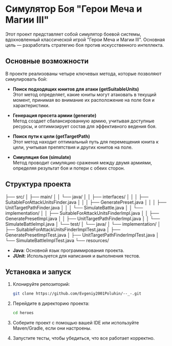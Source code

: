 # Симулятор Боя "Герои Меча и Магии III"

Этот проект представляет собой симулятор боевой системы, вдохновленный классической игрой "Герои Меча и Магии III". Основная цель — разработать стратегию боя против искусственного интеллекта.

## Основные возможности

В проекте реализованы четыре ключевых метода, которые позволяют симулировать бой:

- **Поиск подходящих юнитов для атаки (getSuitableUnits)**  
  Этот метод определяет, какие юниты могут атаковать в текущий момент, принимая во внимание их расположение на поле боя и характеристики.

- **Генерация пресета армии (generate)**  
  Метод создает сбалансированную армию, учитывая доступные ресурсы, и оптимизирует состав для эффективного ведения боя.

- **Поиск пути к цели (getTargetPath)**  
  Этот метод находит оптимальный путь для перемещения юнита к цели, учитывая препятствия и других юнитов на поле.

- **Симуляция боя (simulate)**  
  Метод проводит симуляцию сражения между двумя армиями, определяя результат боя и потери с обеих сторон.
## Структура проекта


├── src/
│ ├── main/
│ │ └── java/
│ │ ├── interfaces/
│ │ │ ├── SuitableForAttackUnitsFinder.java
│ │ │ ├── GeneratePreset.java
│ │ │ ├── UnitTargetPathFinder.java
│ │ │ └── SimulateBattle.java
│ │ └── implementation/
│ │ ├── SuitableForAttackUnitsFinderImpl.java
│ │ ├── GeneratePresetImpl.java
│ │ ├── UnitTargetPathFinderImpl.java
│ │ └── SimulateBattleImpl.java
│ └── test/
│ └── java/
│ └── implementation/
│ ├── SuitableForAttackUnitsFinderImplTest.java
│ ├── GeneratePresetImplTest.java
│ ├── UnitTargetPathFinderImplTest.java
│ └── SimulateBattleImplTest.java
└── resources/

- **Java**: Основной язык программирования проекта.
- **JUnit**: Используется для написания и выполнения тестов.



## Установка и запуск

1. Клонируйте репозиторий:
   ```bash
   git clone https://github.com/Evgeniy2001Poluhin/--_-.git
   ```

2. Перейдите в директорию проекта:
   ```bash
   cd heroes
   ```

3. Соберите проект с помощью вашей IDE или используйте Maven/Gradle, если они настроены.

4. Запустите тесты, чтобы убедиться, что все работает корректно.
